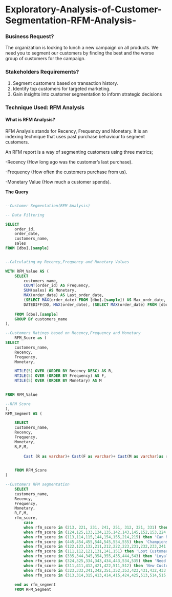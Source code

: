 # Exploratory-Analysis-of-Customer-Segmentation-RFM-Analysis-


### Business Request?

The organization is looking to lunch a new campaign on all products. We need you to segment our customers by finding the best and the worse group of customers for the campaign.

### Stakeholders Requirements?

1. Segment customers based on transaction history.
2. Identify top customers for targeted marketing.
3. Gain insights into customer segmentation to inform strategic decisions

### Technique Used: RFM Analysis

#### What is **RFM** Analysis?
RFM Analysis stands for Recency, Frequency and Monetary.
It is an indexing technique that uses past purchase behaviour to segment customers. 

An RFM report is a way of segmenting customers using three metrics;

-Recency (How long ago was the customer’s last purchase).

-Frequency (How often the customers purchase from us).

-Monetary Value (How much a customer spends).


**The Query**

```sql

--Customer Segmentation(RFM Analysis)

-- Data Filtering

SELECT 
	order_id,
	order_date,
	customers_name,
	sales
FROM [dbo].[sample]


--Calculating my Recency,Frequency and Monetary Values

WITH RFM_Value AS (
	SELECT 
		customers_name,
		COUNT(order_id) AS Frequency,
		SUM(sales) AS Monetary,
		MAX(order_date) AS Last_order_date,
		(SELECT MAX(order_date) FROM [dbo].[sample]) AS Max_ordr_date,
		DATEDIFF(DD, MAX(order_date), (SELECT MAX(order_date) FROM [dbo].[sample])) AS Recency
		
	FROM [dbo].[sample]
	GROUP BY customers_name
),

--Customers Ratings based on Recency,Frequency and Monetary
	RFM_Score as (
SELECT 
	customers_name,
	Recency,
	Frequency,
	Monetary,

	NTILE(5) OVER (ORDER BY Recency DESC) AS R,
	NTILE(5) OVER (ORDER BY Frequency) AS F,
	NTILE(5) OVER (ORDER BY Monetary) AS M
		

FROM RFM_Value

--RFM Score
),
RFM_Segment AS (

	SELECT 
	customers_name,
	Recency,
	Frequency,
	Monetary,
	R,F,M,
				
		Cast (R as varchar)+ Cast(F as varchar)+ Cast(M as varchar)as rfm_score
	

	FROM RFM_Score
)

--Customers RFM segmentation 
	SELECT
	customers_name,
	Recency,
	Frequency,
	Monetary, 
	R,F,M,
    rfm_score,
		case
		when rfm_score in (213, 221, 231, 241, 251, 312, 321, 331) then 'About to Sleep'
		when rfm_score in (124,125,133,134,135,142,143,145,152,153,224,225,234,235,242,243,244,245,252,253,254,255	) then 'At Risk'
		when rfm_score in (113,114,115,144,154,155,214,215) then 'Can Not Lose Them'
		when rfm_score in (445,454,455,544,545,554,555) then 'Champions'
		when rfm_score in (122,123,132,211,212,222,223,231,232,233,241,251,322,332) then 'Hibernating Customers'
		when rfm_score in (111,112,121,131,141,151) then 'Lost Customers'
		when rfm_score in (335,344,345,354,355,435,444,543) then 'Loyal Customers'
		when rfm_score in (324,325,334,343,434,443,534,535) then 'Need Attention'
		when rfm_score in (311,411,412,421,422,511,512) then 'New Customers'
		when rfm_score in (323,333,341,342,351,352,353,423,431,432,433,441,442,451,452,453,531,532,533,541,542,551,552,553) then 'Potential Loyalist'
		when rfm_score in (313,314,315,413,414,415,424,425,513,514,515,521,522,523,524,525) then 'Promising '
																		
	end as rfm_segment 
	FROM RFM_Segment

```




